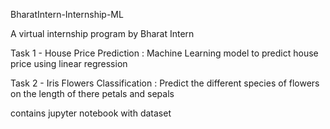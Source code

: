 BharatIntern-Internship-ML

A virtual internship program by Bharat Intern

Task 1 - House Price Prediction :
Machine Learning model to predict house price using linear regression

Task 2 - Iris Flowers Classification :
Predict the different species of flowers on the length of there petals and sepals

contains jupyter notebook with dataset
